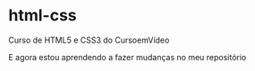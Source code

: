 # html-css
 Curso de HTML5 e CSS3 do CursoemVídeo

 E agora estou aprendendo a fazer mudanças no meu repositório 
